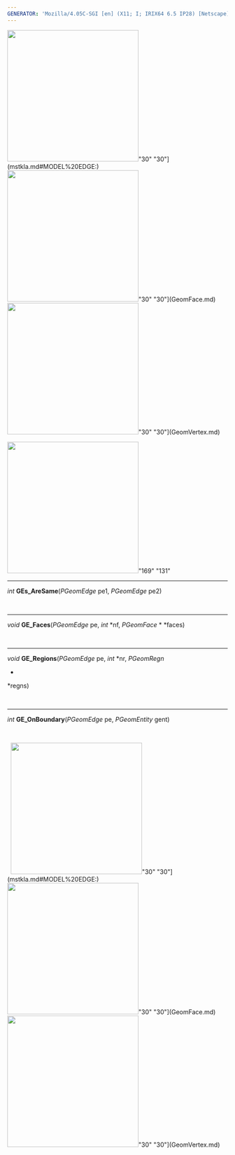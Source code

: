 ```yaml
---
GENERATOR: 'Mozilla/4.05C-SGI [en] (X11; I; IRIX64 6.5 IP28) [Netscape]'
---
```

<img height="300" width="300" src="https://lanl.github.io/LaGriT/assets/images/arrow2.gif">"30"
"30"](mstkla.md#MODEL%20EDGE:) <img height="300" width="300" src="https://lanl.github.io/LaGriT/assets/images/arrow3.gif">"30"
"30"](GeomFace.md) <img height="300" width="300" src="https://lanl.github.io/LaGriT/assets/images/arrow4.gif">"30"
"30"](GeomVertex.md)

<img height="300" width="300" src="https://lanl.github.io/LaGriT/assets/images/construction14.gif">"169" "131"

------------------------------------------------------------------------

*int* **GEs\_AreSame**(*PGeomEdge* pe1, *PGeomEdge* pe2)

 

------------------------------------------------------------------------

*void* **GE\_Faces**(*PGeomEdge* pe, *int* 
*nf, *PGeomFace* 
*
*faces)

 

------------------------------------------------------------------------

*void* **GE\_Regions**(*PGeomEdge* pe, *int* 
*nr, *PGeomRegn*

*
*regns)

 

------------------------------------------------------------------------

*int* **GE\_OnBoundary**(*PGeomEdge* pe, *PGeomEntity* gent)

 

 
<img height="300" width="300" src="https://lanl.github.io/LaGriT/assets/images/arrow2.gif">"30"
"30"](mstkla.md#MODEL%20EDGE:) <img height="300" width="300" src="https://lanl.github.io/LaGriT/assets/images/arrow3.gif">"30"
"30"](GeomFace.md) <img height="300" width="300" src="https://lanl.github.io/LaGriT/assets/images/arrow4.gif">"30"
"30"](GeomVertex.md)
